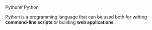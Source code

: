 Python# Python

Python is a programming language that can be used both for writing **command-line scripts** or building **web applications**.